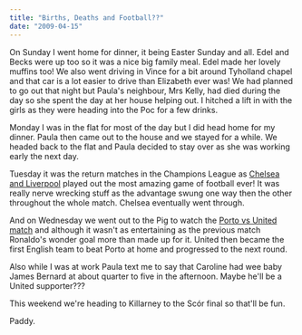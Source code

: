 ```yaml
---
title: "Births, Deaths and Football??"
date: "2009-04-15"
---
```

On Sunday I went home for dinner, it being Easter Sunday and all. Edel and Becks were up too so it was a nice big family meal. Edel made her lovely muffins too! We also went driving in Vince for a bit around Tyholland chapel and that car is a lot easier to drive than Elizabeth ever was! We had planned to go out that night but Paula's neighbour, Mrs Kelly, had died during the day so she spent the day at her house helping out. I hitched a lift in with the girls as they were heading into the Poc for a few drinks.

Monday I was in the flat for most of the day but I did head home for my dinner. Paula then came out to the house and we stayed for a while. We headed back to the flat and Paula decided to stay over as she was working early the next day.

Tuesday it was the return matches in the Champions League as [Chelsea and Liverpool](http://www.rte.ie/sport/soccer/2009/0414/chelsea_liverpool.html) played out the most amazing game of football ever! It was really nerve wrecking stuff as the advantage swung one way then the other throughout the whole match. Chelsea eventually went through.

And on Wednesday we went out to the Pig to watch the [Porto vs United match](http://www.rte.ie/sport/soccer/2009/0415/porto_manunited.html) and although it wasn't as entertaining as the previous match Ronaldo's wonder goal more than made up for it. United then became the first English team to beat Porto at home and progressed to the next round.

Also while I was at work Paula text me to say that Caroline had wee baby James Bernard at about quarter to five in the afternoon. Maybe he'll be a United supporter???

This weekend we're heading to Killarney to the Scór final so that'll be fun.

Paddy.